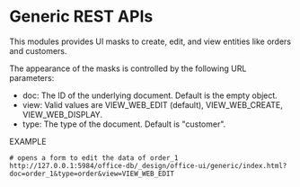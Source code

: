 # Generic REST APIs

This modules provides UI masks to create, edit, and view entities like orders and customers. 

The appearance of the masks is controlled by the following URL parameters:
* doc: The ID of the underlying document. Default is the empty object.
* view: Valid values are VIEW_WEB_EDIT (default), VIEW_WEB_CREATE, VIEW_WEB_DISPLAY.
* type: The type of the document. Default is "customer".

EXAMPLE

	# opens a form to edit the data of order_1
	http://127.0.0.1:5984/office-db/_design/office-ui/generic/index.html?doc=order_1&type=order&view=VIEW_WEB_EDIT
